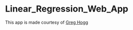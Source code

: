 # Linear_Regression_Web_App
This app is made courtesy of [Greg Hogg](https://www.youtube.com/watch?v=qNF1HqBvpGE)
